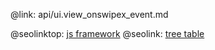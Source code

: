 @link: api/ui.view_onswipex_event.md

@seolinktop: [js framework](https://webix.com)
@seolink: [tree table](https://webix.com/widget/treetable/)